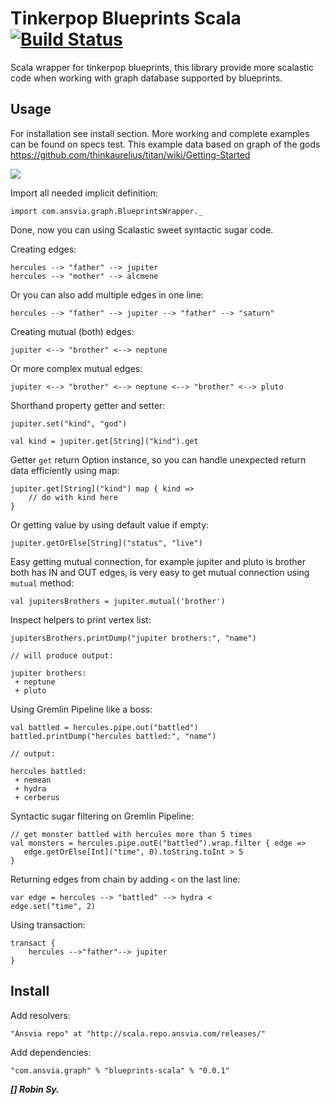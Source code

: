 Tinkerpop Blueprints Scala [![Build Status](https://secure.travis-ci.org/twitter/scalding.png)](http://travis-ci.org/anvie/blueprints-scala)
===================================

Scala wrapper for tinkerpop blueprints, this library provide more scalastic code when working with graph database
supported by blueprints.

Usage
---------

For installation see install section.
More working and complete examples can be found on specs test.
This example data based on graph of the gods https://github.com/thinkaurelius/titan/wiki/Getting-Started

![](https://github.com/thinkaurelius/titan/raw/master/doc/images/graph-of-the-gods.png)

Import all needed implicit definition:

	import com.ansvia.graph.BlueprintsWrapper._

Done, now you can using Scalastic sweet syntactic sugar code.

Creating edges:

	hercules --> "father" --> jupiter
	hercules --> "mother" --> alcmene

Or you can also add multiple edges in one line:

	hercules --> "father" --> jupiter --> "father" --> "saturn"

Creating mutual (both) edges:

	jupiter <--> "brother" <--> neptune

Or more complex mutual edges:

	jupiter <--> "brother" <--> neptune <--> "brother" <--> pluto
	

Shorthand property getter and setter:

	jupiter.set("kind", "god")
	
	val kind = jupiter.get[String]("kind").get
	
Getter `get` return Option instance, so you can handle unexpected return data efficiently using map:

	jupiter.get[String]("kind") map { kind =>
		// do with kind here
	}

Or getting value by using default value if empty:

	jupiter.getOrElse[String]("status", "live")

Easy getting mutual connection, for example jupiter and pluto is brother both has IN and OUT edges,
is very easy to get mutual connection using `mutual` method:

	val jupitersBrothers = jupiter.mutual('brother')
	
Inspect helpers to print vertex list:

	jupitersBrothers.printDump("jupiter brothers:", "name")
	
	// will produce output:

	jupiter brothers:
	 + neptune
	 + pluto

Using Gremlin Pipeline like a boss:

	val battled = hercules.pipe.out("battled")
	battled.printDump("hercules battled:", "name")
	
	// output:
	
	hercules battled:
	 + nemean
	 + hydra
	 + cerberus

Syntactic sugar filtering on Gremlin Pipeline:

	// get monster battled with hercules more than 5 times
	val monsters = hercules.pipe.outE("battled").wrap.filter { edge =>
	   edge.getOrElse[Int]("time", 0).toString.toInt > 5
	}

Returning edges from chain by adding `<` on the last line:

	var edge = hercules --> "battled" --> hydra <
	edge.set("time", 2)

Using transaction:

	transact {
		hercules -->"father"--> jupiter
	}


Install
--------

Add resolvers:

	"Ansvia repo" at "http://scala.repo.ansvia.com/releases/"

Add dependencies:

	"com.ansvia.graph" % "blueprints-scala" % "0.0.1"


***[] Robin Sy.***
